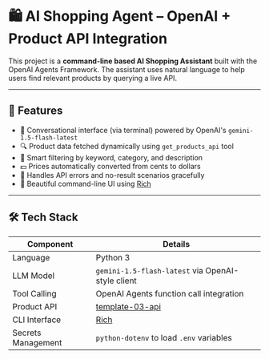 # 🛍️ AI Shopping Agent – OpenAI + Product API Integration

This project is a **command-line based AI Shopping Assistant** built with the OpenAI Agents Framework. The assistant uses natural language to help users find relevant products by querying a live API.

---

## 🚀 Features

- 💬 Conversational interface (via terminal) powered by OpenAI's `gemini-1.5-flash-latest`
- 🔍 Product data fetched dynamically using `get_products_api` tool
- 🧠 Smart filtering by keyword, category, and description
- 💵 Prices automatically converted from cents to dollars
- 🚫 Handles API errors and no-result scenarios gracefully
- 🎨 Beautiful command-line UI using [Rich](https://github.com/Textualize/rich)

---

## 🛠️ Tech Stack

| Component         | Details                                  |
|------------------|-------------------------------------------|
| Language          | Python 3                                  |
| LLM Model         | `gemini-1.5-flash-latest` via OpenAI-style client |
| Tool Calling      | OpenAI Agents function call integration   |
| Product API       | [template-03-api](https://template-03-api.vercel.app/api/products) |
| CLI Interface     | [Rich](https://github.com/Textualize/rich) |
| Secrets Management| `python-dotenv` to load `.env` variables  |





